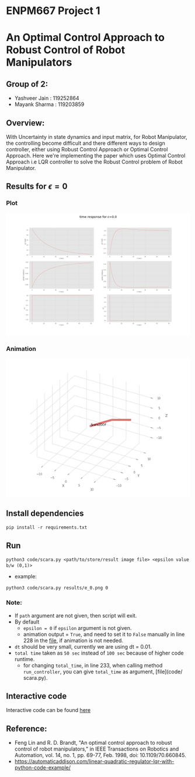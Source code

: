 # ENPM667 Project 1
# An Optimal Control Approach to Robust Control of Robot Manipulators
## Group of 2:
* Yashveer Jain : 119252864
* Mayank Sharma : 119203859

## Overview:
With Uncertainty in state dynamics and input matrix, for Robot Manipulator, the controlling become difficult and there different ways to design controller, either using Robust Control Approach or Optimal Control Approach. Here we're implementing the paper which uses Optimal Control Approach i.e LQR controller to solve the Robust Control problem of Robot Manipulator.

## Results for $\epsilon = 0$
### Plot
![](results/epsilon0.png)

### Animation
![](results/epsilon0.gif)


## Install dependencies
```
pip install -r requirements.txt
```

## Run
```
python3 code/scara.py <path/to/store/result image file> <epsilon value b/w (0,1)>
```
* example:
```
python3 code/scara.py results/e_0.png 0
```
### Note:
* If `path` argument are not given, then script will exit.
* By default 
    - `epsilon = 0` if `epsilon` argument is not given.
    - animation output = `True`, and need to set it to `False` manually in line 228 in the [file](code/scara.py), if animation is not needed.
* `dt` should be very small, currently we are using dt = 0.01.
* `total time` taken as `50 sec` instead of `100 sec` because of higher code runtime.
    - for changing `total_time`, in line 233, when calling method `run_controller`, you can give `total_time` as argument, [file](code/ scara.py).
## Interactive code
Interactive code can be found [here](code/interative_scara.ipynb)


## Reference:
* Feng Lin and R. D. Brandt, "An optimal control approach to robust control of robot manipulators," in IEEE Transactions on Robotics and Automation, vol. 14, no. 1, pp. 69-77, Feb. 1998, doi: 10.1109/70.660845.
* https://automaticaddison.com/linear-quadratic-regulator-lqr-with-python-code-example/

